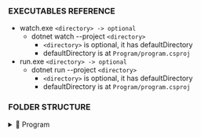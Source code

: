 ### EXECUTABLES REFERENCE
- watch.exe `<directory> -> optional`
  - dotnet watch --project `<directory>`
     - `<directory>` is optional, it has defaultDirectory
     - defaultDirectory is at  `Program/program.csproj`
- run.exe `<directory> -> optional`
  - dotnet run --project `<directory>` 
     - `<directory>` is optional, it has defaultDirectory
     - defaultDirectory is at  `Program/program.csproj`

### FOLDER STRUCTURE
<details>
  <summary>📁 Program</summary>

  ## Contains
  - 📁 obj folder
  - 📁 bin folder
  - 📁 properties folder
    - ***FOR CONFIG RELATED FILES SUCH AS***:
       - `launchSettings.json`: This file is used to configure the launch settings for the project  when you run it from within a development environment, such as Visual Studio or Visual Studio Code. The file allows you to specify various settings, such as the launch URL, environment variables, and command line arguments, for the project.
       - `AssemblyInfo.cs`: This file contains metadata about the assembly, such as the version number, culture, and copyright information. This metadata is used by the .NET runtime to identify and load the assembly, and can also be used by tools and libraries to provide additional information about the assembly.
       - `appsettings.json`: This file is used to store configuration settings for the project, such as database connection strings, API keys, and other settings that can be customized for different environments. The settings in this file can be accessed at runtime by the project's code to customize its behavior.
       - `Web.config`: This file is used to configure the behavior of a web application that is hosted in IIS (Internet Information Services). The file contains settings for various aspects of the application, such as security, authentication, and caching, and can be used to customize the behavior of the application in different environments.
  - 📜 program.cs
      ```
       Entry point
      ```
  - 📜 program.csproj
      ```
       Used by .net to build the project, resolve dependencies and it contains information about
       the project, such as the target framework and the list of dependencies.
      ```
</details>

